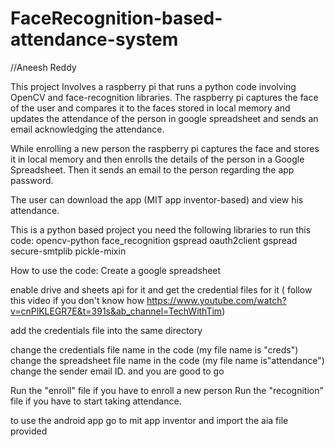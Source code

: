 # FaceRecognition-based-attendance-system
//Aneesh Reddy

This project Involves a raspberry pi that runs a python code involving OpenCV and face-recognition libraries. The raspberry pi captures the face of the user and compares it to the faces stored in local memory and updates the attendance of the person in google spreadsheet and sends an email acknowledging the attendance. 

While enrolling a new person the raspberry pi captures the face and stores it in local memory and then enrolls the details of the person in a Google Spreadsheet. Then it sends an email to the person regarding the app password. 

The user can download the app (MIT app inventor-based) and view his attendance. 

This is a python based project you need the following libraries to run this code:
opencv-python
face_recognition
gspread oauth2client
gspread
secure-smtplib
pickle-mixin



How to use the code:
Create a google spreadsheet

enable drive and sheets api for it
and  get the credential files for it ( follow this video if you don't know how https://www.youtube.com/watch?v=cnPlKLEGR7E&t=391s&ab_channel=TechWithTim)

add the credentials file into the same directory 

change the credentials file name in the code (my file name is "creds")
change the spreadsheet file name in the code (my file name is"attendance") 
change the sender email ID. 
and you are good to go


Run the "enroll" file if you have to enroll a new person
Run the "recognition" file if you have to start taking attendance.

to use the android app go to mit app inventor and import the aia file provided
